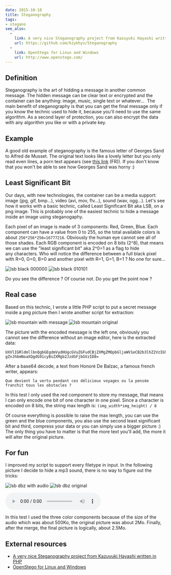 ```yaml
---
date: 2015-10-18
title: Steganography
tags:
- stegano
see_also:
  -
    link: A very nice Steganography project from Kazuyuki Hayashi written in PHP
    url: https://github.com/kzykhys/Steganography
  -
    link: OpenStego for Linux and Windows
    url: http://www.openstego.com/
---
```

## Definition

Steganography is the art of hidding a message in another common message. 
The hidden message can be clear text or encrypted and the container can be anything: image, music, single text or whatever... 
The main benefit of steganography is that you can get the final message only if you know the technic used to hide it, because you'll need to use the same algorithm. 
As a second layer of protection, you can also encrypt the data with any algorithm you like or with a private key.

<!--more-->

## Example

A good old example of steganography is the famous letter of Georges Sand to Alfred de Musset. 
The original text looks like a lovely letter but you only read even lines, a porn text appears (see [this link](http://5ko.free.fr/fr/sand.html) (FR)). 
If you don't know that you won't be able to see how Georges Sand was horny :)

## Least Significant Bit

Our days, with new technologies, the container can be a media support: image (jpg, gif, bmp...), video (avi, mov, flv...), sound (wav, ogg...). 
Let's see how it works with a basic technic, called Least Significant Bit aka LSB, on a png image. 
This is probably one of the easiest technic to hide a message inside an image using steganogaphy.

Each pixel of an image is made of 3 components: Red, Green, Blue. Each component can have a value from 0 to 255, so the total available colors is about `256*256*256=16777216`. 
Obviously the human eye cannot see all of those shades. 
Each RGB component is encoded on 8 bits (2^8), that means we can use the "least significant bit" aka 2^0=1 as a flag to hide any characters. 
Who will notice the difference between a full black pixel with R=0, G=0, B=0 and another pixel with R=1, G=1, B=1 ? No one for sure...

![lsb black 000000](/images/lsb-black-000000.png)
![lsb black 010101](/images/lsb-black-010101.png)

Do you see the difference ? Of course not. Do you get the point now ?

## Real case

Based on this technic, I wrote a little PHP script to put a secret message inside a png picture then I wrote another script for extraction:

![lsb mountain with message](/images/lsb-mountain-message.png)
![lsb mountain original](/images/lsb-mountain-empty.png)

The picture with the encoded message is the left one, obviously you cannot see the difference without an image editor, here is the extracted data:

```none
UXVlIGRldmllbnQgbGEgdmVydHUgcGVuZGFudCBjZXMgZMOpbGljaWV1eCB2b3lhZ2VzIG91IGxhIHBlbnPDqWU
gZnJhbmNoaXQgdG91cyBsZXMgb2JzdGFjbGVzID8=
```

After a base64 decode, a text from Honoré De Balzac, a famous french writer, appears:

`Que devient la vertu pendant ces délicieux voyages ou la pensée franchit tous les obstacles ?`

In this test I only used the red component to store my message, that means I can only encode one bit of one character in one pixel. 
Since a character is encoded on 8 bits, the string max length is:
`(img_width*img_height) / 8`

Of course everything is possible to raise the max length, you can use the green and the blue components, you also use the second least significant bit and third, 
compress your data or you can simply use a bigger picture :) The only thing you have to matter is that the more text you'll add, the more it will alter the original picture.

## For fun

I improved my script to support every filetype in input. 
In the following picture I decide to hide a mp3 sound, there is no way to figure out the tricks:

![lsb dbz with audio](/images/lsb-dbz-message.png)
![lsb dbz original](/images/lsb-dbz-empty.png)

<audio src="/images/lsb_dbz.mp3" controls="controls"></audio>

In this test I used the three color components because of the size of the audio which was about 500Ko, the original picture was about 2Mo. 
Finally, after the merge, the final picture is logically, about 2.5Mo.


## External resources

- [A very nice Steganography project from Kazuyuki Hayashi written in PHP](https://github.com/kzykhys/Steganography)
- [OpenStego for Linux and Windows](http://www.openstego.com/)

